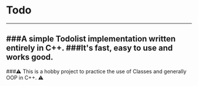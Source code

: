 # Todo
---
###A simple Todolist implementation written entirely in C++.
###It's fast, easy to use and works good.
---
###:warning: This is a hobby project to practice the use of Classes and generally OOP in C++. :warning:
